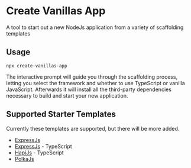 # Create Vanillas App

A tool to start out a new NodeJs application from a variety of scaffolding templates

## Usage

```
npx create-vanillas-app
```

The interactive prompt will guide you through the scaffolding process, letting you select the framework and whether to use TypeScript or vanilla JavaScript. Afterwards it will install all the third-party dependencies necessary to build and start your new application.

## Supported Starter Templates

Currently these templates are supported, but there will be more added.

* [ExpressJs](https://github.com/arizonatribe/vanillas-packages/tree/main/packages/template-express)
* [ExpressJs](https://github.com/arizonatribe/vanillas-packages/tree/main/packages/template-express) - TypeScript
* [HapiJs](https://github.com/arizonatribe/vanillas-packages/tree/main/packages/template-hapi) - TypeScript
* [PolkaJs](https://github.com/arizonatribe/vanillas-packages/tree/main/packages/template-polka)
